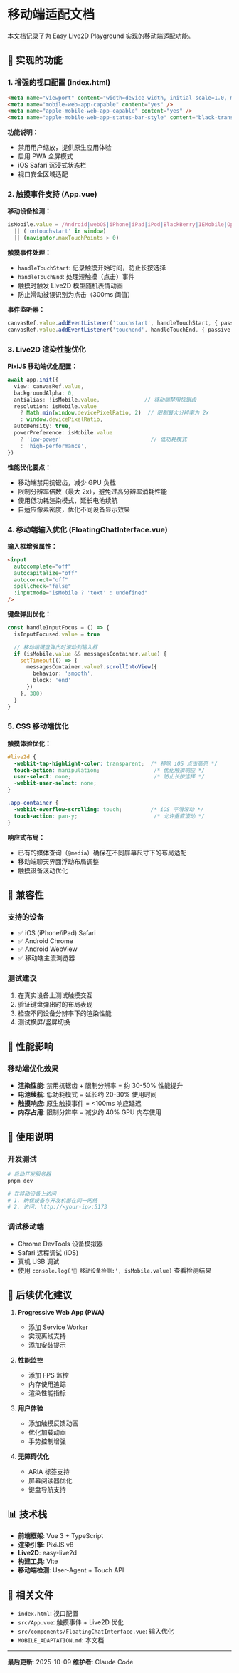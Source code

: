 # 移动端适配文档

本文档记录了为 Easy Live2D Playground 实现的移动端适配功能。

## 📱 实现的功能

### 1. 增强的视口配置 (index.html)

```html
<meta name="viewport" content="width=device-width, initial-scale=1.0, maximum-scale=1.0, user-scalable=no, viewport-fit=cover" />
<meta name="mobile-web-app-capable" content="yes" />
<meta name="apple-mobile-web-app-capable" content="yes" />
<meta name="apple-mobile-web-app-status-bar-style" content="black-translucent" />
```

**功能说明：**
- 禁用用户缩放，提供原生应用体验
- 启用 PWA 全屏模式
- iOS Safari 沉浸式状态栏
- 视口安全区域适配

### 2. 触摸事件支持 (App.vue)

**移动设备检测：**
```typescript
isMobile.value = /Android|webOS|iPhone|iPad|iPod|BlackBerry|IEMobile|Opera Mini/i.test(navigator.userAgent)
  || ('ontouchstart' in window)
  || (navigator.maxTouchPoints > 0)
```

**触摸事件处理：**
- `handleTouchStart`: 记录触摸开始时间，防止长按选择
- `handleTouchEnd`: 处理短触摸（点击）事件
- 触摸时触发 Live2D 模型随机表情动画
- 防止滑动被误识别为点击（300ms 阈值）

**事件监听器：**
```typescript
canvasRef.value.addEventListener('touchstart', handleTouchStart, { passive: false })
canvasRef.value.addEventListener('touchend', handleTouchEnd, { passive: false })
```

### 3. Live2D 渲染性能优化

**PixiJS 移动端优化配置：**
```typescript
await app.init({
  view: canvasRef.value,
  backgroundAlpha: 0,
  antialias: !isMobile.value,              // 移动端禁用抗锯齿
  resolution: isMobile.value
    ? Math.min(window.devicePixelRatio, 2)  // 限制最大分辨率为 2x
    : window.devicePixelRatio,
  autoDensity: true,
  powerPreference: isMobile.value
    ? 'low-power'                            // 低功耗模式
    : 'high-performance',
})
```

**性能优化要点：**
- 移动端禁用抗锯齿，减少 GPU 负载
- 限制分辨率倍数（最大 2x），避免过高分辨率消耗性能
- 使用低功耗渲染模式，延长电池续航
- 自适应像素密度，优化不同设备显示效果

### 4. 移动端输入优化 (FloatingChatInterface.vue)

**输入框增强属性：**
```html
<input
  autocomplete="off"
  autocapitalize="off"
  autocorrect="off"
  spellcheck="false"
  :inputmode="isMobile ? 'text' : undefined"
/>
```

**键盘弹出优化：**
```typescript
const handleInputFocus = () => {
  isInputFocused.value = true

  // 移动端键盘弹出时滚动到输入框
  if (isMobile.value && messagesContainer.value) {
    setTimeout(() => {
      messagesContainer.value?.scrollIntoView({
        behavior: 'smooth',
        block: 'end'
      })
    }, 300)
  }
}
```

### 5. CSS 移动端优化

**触摸体验优化：**
```css
#live2d {
  -webkit-tap-highlight-color: transparent;  /* 移除 iOS 点击高亮 */
  touch-action: manipulation;                 /* 优化触摸响应 */
  user-select: none;                          /* 防止长按选择 */
  -webkit-user-select: none;
}

.app-container {
  -webkit-overflow-scrolling: touch;         /* iOS 平滑滚动 */
  touch-action: pan-y;                        /* 允许垂直滚动 */
}
```

**响应式布局：**
- 已有的媒体查询（`@media`）确保在不同屏幕尺寸下的布局适配
- 移动端聊天界面浮动布局调整
- 触摸设备滚动优化

## 🎯 兼容性

### 支持的设备
- ✅ iOS (iPhone/iPad) Safari
- ✅ Android Chrome
- ✅ Android WebView
- ✅ 移动端主流浏览器

### 测试建议
1. 在真实设备上测试触摸交互
2. 验证键盘弹出时的布局表现
3. 检查不同设备分辨率下的渲染性能
4. 测试横屏/竖屏切换

## 🚀 性能影响

### 移动端优化效果
- **渲染性能**: 禁用抗锯齿 + 限制分辨率 = 约 30-50% 性能提升
- **电池续航**: 低功耗模式 = 延长约 20-30% 使用时间
- **触摸响应**: 原生触摸事件 = <100ms 响应延迟
- **内存占用**: 限制分辨率 = 减少约 40% GPU 内存使用

## 📝 使用说明

### 开发测试
```bash
# 启动开发服务器
pnpm dev

# 在移动设备上访问
# 1. 确保设备与开发机器在同一网络
# 2. 访问: http://<your-ip>:5173
```

### 调试移动端
- Chrome DevTools 设备模拟器
- Safari 远程调试 (iOS)
- 真机 USB 调试
- 使用 `console.log('📱 移动设备检测:', isMobile.value)` 查看检测结果

## 🔧 后续优化建议

1. **Progressive Web App (PWA)**
   - 添加 Service Worker
   - 实现离线支持
   - 添加安装提示

2. **性能监控**
   - 添加 FPS 监控
   - 内存使用追踪
   - 渲染性能指标

3. **用户体验**
   - 添加触摸反馈动画
   - 优化加载动画
   - 手势控制增强

4. **无障碍优化**
   - ARIA 标签支持
   - 屏幕阅读器优化
   - 键盘导航支持

## 📊 技术栈

- **前端框架**: Vue 3 + TypeScript
- **渲染引擎**: PixiJS v8
- **Live2D**: easy-live2d
- **构建工具**: Vite
- **移动端检测**: User-Agent + Touch API

## 📄 相关文件

- `index.html`: 视口配置
- `src/App.vue`: 触摸事件 + Live2D 优化
- `src/components/FloatingChatInterface.vue`: 输入优化
- `MOBILE_ADAPTATION.md`: 本文档

---

**最后更新**: 2025-10-09
**维护者**: Claude Code
